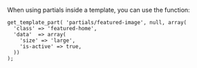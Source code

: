 When using partials inside a template, you can use the function:
```
get_template_part( 'partials/featured-image', null, array( 
  'class' => 'featured-home',
  'data'  => array(
    'size' => 'large',
    'is-active' => true,
  )) 
);
```
